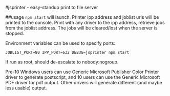 #jsprinter - easy-standup print to file server

##usage
`npm start` will launch. Printer ipp address and joblist urls will be printed to
the console. Print with any driver to the ipp address, retrieve jobs from the
joblist address. The jobs will be cleared/lost when the server is stopped.

Environment variables can be used to specify ports:
```
JOBLIST_PORT=80 IPP_PORT=632 DEBUG=jsprinter npm start
```

If run as root, should de-escalate to nobody:nogroup.

Pre-10 Windows users can use Generic Microsoft Publisher Color Printer driver to
generate postscript, and 10 users can use the Generic Microsoft PDF driver for
pdf output. Other drivers will generate different (and maybe less usable)
output.
